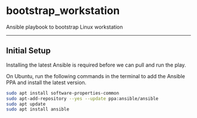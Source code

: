 # bootstrap_workstation

Ansible playbook to bootstrap Linux workstation

---

## Initial Setup

Installing the latest Ansible is required before we can pull and run the play.

On Ubuntu, run the following commands in the terminal to add the Ansible PPA and install the latest version.

``` bash
sudo apt install software-properties-common
sudo apt-add-repository --yes --update ppa:ansible/ansible
sudo apt update
sudo apt install ansible
```
